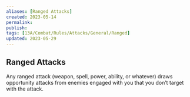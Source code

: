 ```yaml
---
aliases: [Ranged Attacks]
created: 2023-05-14
permalink: 
publish: 
tags: [13A/Combat/Rules/Attacks/General/Ranged]
updated: 2023-05-29
---
```


## Ranged Attacks

Any ranged attack (weapon, spell, power, ability, or whatever) draws opportunity attacks from enemies engaged with you that you don’t target with the attack.